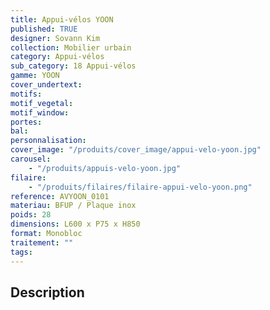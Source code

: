 ```yaml
---
title: Appui-vélos YOON
published: TRUE
designer: Sovann Kim
collection: Mobilier urbain
category: Appui-vélos
sub_category: 18 Appui-vélos
gamme: YOON
cover_undertext:
motifs:
motif_vegetal:
motif_window:
portes:
bal:
personnalisation:
cover_image: "/produits/cover_image/appui-velo-yoon.jpg"
carousel:
    - "/produits/appuis-velo-yoon.jpg"
filaire:
    - "/produits/filaires/filaire-appui-velo-yoon.png"
reference: AVYOON_0101
materiau: BFUP / Plaque inox
poids: 28
dimensions: L600 x P75 x H850
format: Monobloc
traitement: ""
tags:
---
```


## Description
